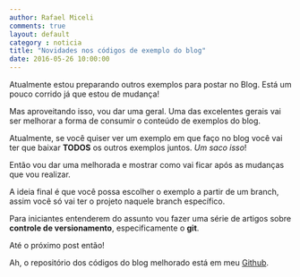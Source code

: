 ```yaml
---
author: Rafael Miceli
comments: true
layout: default 
category : noticia 
title: "Novidades nos códigos de exemplo do blog" 
date: 2016-05-26 10:00:00
---
```


Atualmente estou preparando outros exemplos para postar no Blog. Está um pouco corrido já que estou de mudança!

Mas aproveitando isso, vou dar uma geral. Uma das excelentes gerais vai ser melhorar a forma de consumir o conteúdo de exemplos do blog.

Atualmente, se você quiser ver um exemplo em que faço no blog você vai ter que baixar __TODOS__ os outros exemplos juntos. _Um saco isso_!

Então vou dar uma melhorada e mostrar como vai ficar após as mudanças que vou realizar.

A ideia final é que você possa escolher o exemplo a partir de um branch, assim você só vai ter o projeto naquele branch específico.

Para iniciantes entenderem do assunto vou fazer uma série de artigos sobre __controle de versionamento__, especificamente o __git__.

Até o próximo post então!

Ah, o repositório dos códigos do blog melhorado está em meu [Github](https://github.com/Rafael-Miceli/Blog-Codes).

